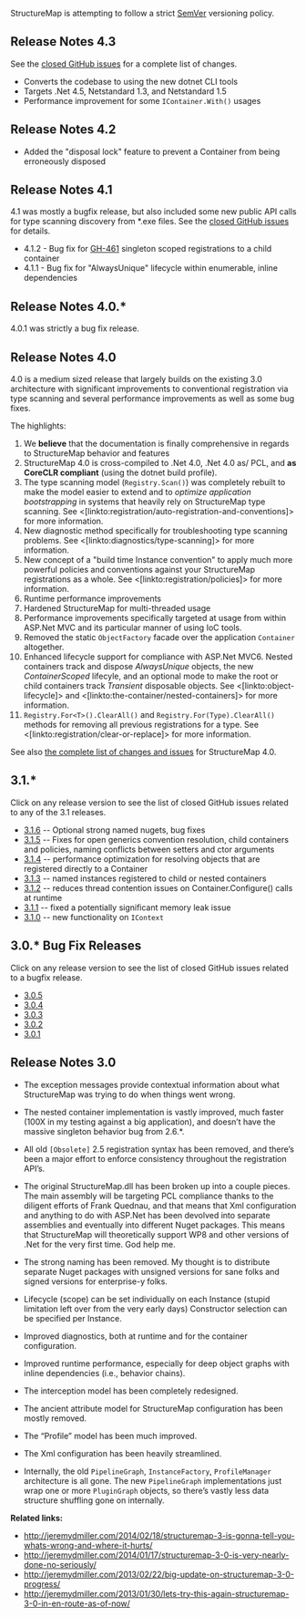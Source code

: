 <!--Title: Release Notes-->
<!--Url: release-notes-->

StructureMap is attempting to follow a strict [SemVer](http://semver.org) versioning policy.

## Release Notes 4.3

See the [closed GitHub issues](https://github.com/structuremap/structuremap/issues?q=is%3Aissue+milestone%3A4.3+is%3Aclosed) for
a complete list of changes.

* Converts the codebase to using the new dotnet CLI tools
* Targets .Net 4.5, Netstandard 1.3, and Netstandard 1.5
* Performance improvement for some `IContainer.With()` usages

## Release Notes 4.2

* Added the "disposal lock" feature to prevent a Container from being erroneously disposed

## Release Notes 4.1

4.1 was mostly a bugfix release, but also included some new public API calls for type scanning discovery from *.exe files.
See the [closed GitHub issues](https://github.com/structuremap/structuremap/issues?q=is%3Aissue+milestone%3A4.1+is%3Aclosed) for details.

* 4.1.2 - Bug fix for [GH-461](https://github.com/structuremap/structuremap/issues/461) singleton scoped registrations to a child container
* 4.1.1 - Bug fix for "AlwaysUnique" lifecycle within enumerable, inline dependencies


## Release Notes 4.0.*

4.0.1 was strictly a bug fix release. 
## Release Notes 4.0

4.0 is a medium sized release that largely builds on the existing 3.0 architecture with significant improvements to conventional
registration via type scanning and several performance improvements as well as some bug fixes.

The highlights:

1. We **believe** that the documentation is finally comprehensive in regards to StructureMap behavior and features
1. StructureMap 4.0 is cross-compiled to .Net 4.0, .Net 4.0 as/ PCL, and **as CoreCLR compliant** (using the dotnet build profile).
1. The type scanning model (`Registry.Scan()`) was completely rebuilt to make the model easier to extend and to
   *optimize application bootstrapping* in systems that heavily rely on StructureMap type scanning. See <[linkto:registration/auto-registration-and-conventions]> for more information.
1. New diagnostic method specifically for troubleshooting type scanning problems. See <[linkto:diagnostics/type-scanning]> for more information.
1. New concept of a "build time Instance convention" to apply much more powerful policies and conventions against your StructureMap registrations
   as a whole. See <[linkto:registration/policies]> for more information.
1. Runtime performance improvements
1. Hardened StructureMap for multi-threaded usage
1. Performance improvements specifically targeted at usage from within ASP.Net MVC and its particular manner of using IoC tools.
1. Removed the static `ObjectFactory` facade over the application `Container` altogether.
1. Enhanced lifecycle support for compliance with ASP.Net MVC6. Nested containers track and dispose _AlwaysUnique_ objects, the new _ContainerScoped_
   lifecyle, and an optional mode to make the root or child containers track _Transient_ disposable objects. See <[linkto:object-lifecycle]> and <[linkto:the-container/nested-containers]> for more information.
1. `Registry.For<T>().ClearAll()` and `Registry.For(Type).ClearAll()` methods for removing all previous registrations for a type. See 
   <[linkto:registration/clear-or-replace]> for more information.

See also [the complete list of changes and issues](https://github.com/structuremap/structuremap/issues?q=milestone%3A4.0+is%3Aclosed) for StructureMap 4.0.

## 3.1.*

Click on any release version to see the list of closed GitHub issues related to any of the 3.1 releases.

* [3.1.6](https://github.com/structuremap/structuremap/pulls?q=is%3Apr+milestone%3A3.1.6+is%3Aclosed) -- Optional strong named nugets, bug fixes
* [3.1.5](https://github.com/structuremap/structuremap/issues?q=is%3Aissue+milestone%3A3.1.5+is%3Aclosed) -- Fixes for open generics convention resolution, child containers and policies, naming conflicts between setters and ctor arguments
* [3.1.4](https://github.com/structuremap/structuremap/issues?q=is%3Aissue+milestone%3A3.1.4+is%3Aclosed) -- performance optimization for resolving objects that are registered directly to a Container
* [3.1.3](https://github.com/structuremap/structuremap/issues?q=is%3Aissue+milestone%3A3.1.3+is%3Aclosed) -- named instances registered to child or nested containers
* [3.1.2](https://github.com/structuremap/structuremap/issues?q=is%3Aissue+milestone%3A3.1.2+is%3Aclosed) -- reduces thread contention issues on Container.Configure() calls at runtime
* [3.1.1](https://github.com/structuremap/structuremap/issues?q=is%3Aissue+milestone%3A3.1.1+is%3Aclosed) -- fixed a potentially significant memory  leak issue
* [3.1.0](https://github.com/structuremap/structuremap/issues?q=is%3Aissue+milestone%3A3.1.0+is%3Aclosed) -- new functionality on `IContext`


## 3.0.* Bug Fix Releases

Click on any release version to see the list of closed GitHub issues related to a bugfix release.

* [3.0.5](https://github.com/structuremap/structuremap/issues?q=is%3Aissue+milestone%3A3.0.5+is%3Aclosed)
* [3.0.4](https://github.com/structuremap/structuremap/issues?q=is%3Aissue+milestone%3A3.0.4+is%3Aclosed)
* [3.0.3](https://github.com/structuremap/structuremap/issues?q=is%3Aissue+milestone%3A3.0.3+is%3Aclosed)
* [3.0.2](https://github.com/structuremap/structuremap/issues?q=is%3Aissue+milestone%3A3.0.2+is%3Aclosed)
* [3.0.1](https://github.com/structuremap/structuremap/issues?q=is%3Aissue+milestone%3A3.0.1+is%3Aclosed)

## Release Notes 3.0

- The exception messages provide contextual information about what StructureMap was trying to do when things went wrong.

- The nested container implementation is vastly improved, much faster (100X in my testing against a big application), and doesn’t have the massive singleton behavior bug from 2.6.*.

- All old `[Obsolete]` 2.5 registration syntax has been removed, and there’s been a major effort to enforce consistency throughout the registration API’s.

- The original StructureMap.dll has been broken up into a couple pieces.  The main assembly will be targeting PCL compliance thanks to the diligent efforts of Frank Quednau, and that means that Xml configuration and anything to do with ASP.Net has been devolved into separate assemblies and eventually into different Nuget packages.  This means that StructureMap will theoretically support WP8 and other versions of .Net for the very first time.  God help me.

- The strong naming has been removed.  My thought is to distribute separate Nuget packages with unsigned versions for sane folks and signed versions for enterprise-y folks.

- Lifecycle (scope) can be set individually on each Instance (stupid limitation left over from the very early days)
Constructor selection can be specified per Instance.

- Improved diagnostics, both at runtime and for the container configuration.

- Improved runtime performance, especially for deep object graphs with inline dependencies (i.e., <ProjectLink name="FubuMVC"/> behavior chains).

- The interception model has been completely redesigned.

- The ancient attribute model for StructureMap configuration has been mostly removed.

- The “Profile” model has been much improved.

- The Xml configuration has been heavily streamlined.

- Internally, the old `PipelineGraph`, `InstanceFactory`, `ProfileManager` architecture is all gone. The new `PipelineGraph` implementations just wrap one or more `PluginGraph` objects, so there’s vastly less data structure shuffling gone on internally.

**Related links:**

- http://jeremydmiller.com/2014/02/18/structuremap-3-is-gonna-tell-you-whats-wrong-and-where-it-hurts/
- http://jeremydmiller.com/2014/01/17/structuremap-3-0-is-very-nearly-done-no-seriously/
- http://jeremydmiller.com/2013/02/22/big-update-on-structuremap-3-0-progress/
- http://jeremydmiller.com/2013/01/30/lets-try-this-again-structuremap-3-0-in-en-route-as-of-now/

